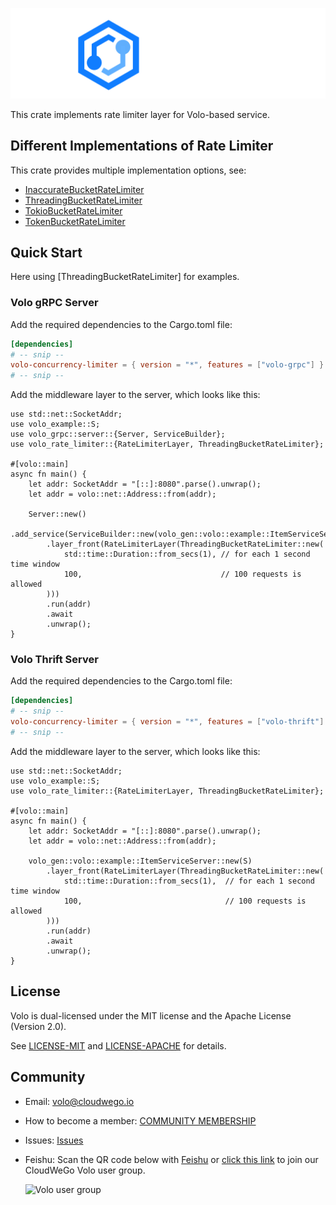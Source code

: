 ![Volo](https://github.com/volo-rs/.github/raw/main/.github/assets/logo.png?sanitize=true)

This crate implements rate limiter layer for Volo-based service.

## Different Implementations of Rate Limiter

This crate provides multiple implementation options, see:
- [InaccurateBucketRateLimiter](src/rate_limiter/inaccurate_bucket_rate_limiter.rs)
- [ThreadingBucketRateLimiter](src/rate_limiter/threading_bucket_rate_limiter.rs)
- [TokioBucketRateLimiter](src/rate_limiter/tokio_bucket_rate_limiter.rs)
- [TokenBucketRateLimiter](src/rate_limiter/token_bucket_rate_limiter.rs)

## Quick Start

Here using [ThreadingBucketRateLimiter] for examples.

### Volo gRPC Server

Add the required dependencies to the Cargo.toml file:
```toml
[dependencies]
# -- snip --
volo-concurrency-limiter = { version = "*", features = ["volo-grpc"] }
# -- snip --
```

Add the middleware layer to the server, which looks like this:
```rust{.ignore}
use std::net::SocketAddr;
use volo_example::S;
use volo_grpc::server::{Server, ServiceBuilder};
use volo_rate_limiter::{RateLimiterLayer, ThreadingBucketRateLimiter};

#[volo::main]
async fn main() {
    let addr: SocketAddr = "[::]:8080".parse().unwrap();
    let addr = volo::net::Address::from(addr);

    Server::new()
        .add_service(ServiceBuilder::new(volo_gen::volo::example::ItemServiceServer::new(S)).build())
        .layer_front(RateLimiterLayer(ThreadingBucketRateLimiter::new(
            std::time::Duration::from_secs(1), // for each 1 second time window
            100,                               // 100 requests is allowed
        )))
        .run(addr)
        .await
        .unwrap();
}
```

### Volo Thrift Server

Add the required dependencies to the Cargo.toml file:
```toml
[dependencies]
# -- snip --
volo-concurrency-limiter = { version = "*", features = ["volo-thrift"] }
# -- snip --
```

Add the middleware layer to the server, which looks like this:
```rust{.ignore}
use std::net::SocketAddr;
use volo_example::S;
use volo_rate_limiter::{RateLimiterLayer, ThreadingBucketRateLimiter};

#[volo::main]
async fn main() {
    let addr: SocketAddr = "[::]:8080".parse().unwrap();
    let addr = volo::net::Address::from(addr);

    volo_gen::volo::example::ItemServiceServer::new(S)
        .layer_front(RateLimiterLayer(ThreadingBucketRateLimiter::new(
            std::time::Duration::from_secs(1),  // for each 1 second time window
            100,                                // 100 requests is allowed
        )))
        .run(addr)
        .await
        .unwrap();
}
```

## License

Volo is dual-licensed under the MIT license and the Apache License (Version 2.0).

See [LICENSE-MIT](https://github.com/volo-rs/.github/blob/main/LICENSE-MIT) and [LICENSE-APACHE](https://github.com/volo-rs/.github/blob/main/LICENSE-APACHE) for details.

## Community

- Email: [volo@cloudwego.io](mailto:volo@cloudwego.io)
- How to become a member: [COMMUNITY MEMBERSHIP](https://github.com/cloudwego/community/blob/main/COMMUNITY_MEMBERSHIP.md)
- Issues: [Issues](https://github.com/volo-rs/.github/issues)
- Feishu: Scan the QR code below with [Feishu](https://www.feishu.cn/) or [click this link](https://applink.feishu.cn/client/chat/chatter/add_by_link?link_token=7f0oe1a4-930f-41f9-808a-03b89a681020) to join our CloudWeGo Volo user group.

  <img src="https://github.com/cloudwego/volo/raw/main/.github/assets/volo-feishu-user-group.png" alt="Volo user group" width="50%" height="50%" />
